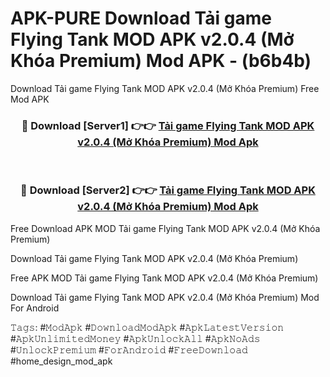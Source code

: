 # APK-PURE Download Tải game Flying Tank MOD APK v2.0.4 (Mở Khóa Premium) Mod APK - (b6b4b)
Download Tải game Flying Tank MOD APK v2.0.4 (Mở Khóa Premium) Free Mod APK

<div align="center">
<h3>🔴 Download [Server1] 👉👉 <a href="https://apk-comot.site?title=Tải_game_Flying_Tank_MOD_APK_v2.0.4_(Mở_Khóa_Premium)">Tải game Flying Tank MOD APK v2.0.4 (Mở Khóa Premium) Mod Apk</a></h3><br>

<h3>🔴 Download [Server2] 👉👉 <a href="https://apk-comot.site?title=Tải_game_Flying_Tank_MOD_APK_v2.0.4_(Mở_Khóa_Premium)">Tải game Flying Tank MOD APK v2.0.4 (Mở Khóa Premium) Mod Apk</a></h3>
</div>


Free Download APK MOD Tải game Flying Tank MOD APK v2.0.4 (Mở Khóa Premium)

Download Tải game Flying Tank MOD APK v2.0.4 (Mở Khóa Premium) 

Free APK MOD Tải game Flying Tank MOD APK v2.0.4 (Mở Khóa Premium) 

Download Tải game Flying Tank MOD APK v2.0.4 (Mở Khóa Premium) Mod For Android

𝚃𝚊𝚐𝚜: #𝙼𝚘𝚍𝙰𝚙𝚔 #𝙳𝚘𝚠𝚗𝚕𝚘𝚊𝚍𝙼𝚘𝚍𝙰𝚙𝚔 #𝙰𝚙𝚔𝙻𝚊𝚝𝚎𝚜𝚝𝚅𝚎𝚛𝚜𝚒𝚘𝚗 #𝙰𝚙𝚔𝚄𝚗𝚕𝚒𝚖𝚒𝚝𝚎𝚍𝙼𝚘𝚗𝚎𝚢 #𝙰𝚙𝚔𝚄𝚗𝚕𝚘𝚌𝚔𝙰𝚕𝚕 #𝙰𝚙𝚔𝙽𝚘𝙰𝚍𝚜 #𝚄𝚗𝚕𝚘𝚌𝚔𝙿𝚛𝚎𝚖𝚒𝚞𝚖 #𝙵𝚘𝚛𝙰𝚗𝚍𝚛𝚘𝚒𝚍 #𝙵𝚛𝚎𝚎𝙳𝚘𝚠𝚗𝚕𝚘𝚊𝚍 #home_design_mod_apk